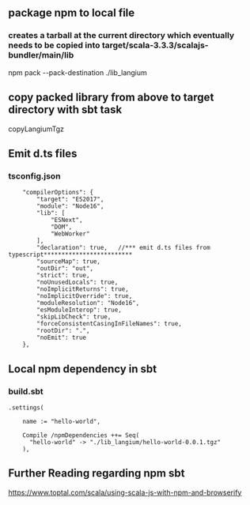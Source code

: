 ## package npm to local file
### creates a tarball at the current directory which eventually needs to be copied into target/scala-3.3.3/scalajs-bundler/main/lib
npm pack --pack-destination ./lib_langium

## copy packed library from above to target directory with sbt task
copyLangiumTgz

## Emit d.ts files
### tsconfig.json
```
    "compilerOptions": {
        "target": "ES2017",
        "module": "Node16",
        "lib": [
            "ESNext",
            "DOM",
            "WebWorker"
        ],
        "declaration": true,   //*** emit d.ts files from typescript*************************
        "sourceMap": true,
        "outDir": "out",
        "strict": true,
        "noUnusedLocals": true,
        "noImplicitReturns": true,
        "noImplicitOverride": true,
        "moduleResolution": "Node16",
        "esModuleInterop": true,
        "skipLibCheck": true,
        "forceConsistentCasingInFileNames": true,
        "rootDir": ".",
        "noEmit": true
    },
```

## Local npm dependency in sbt
### build.sbt
```
.settings(

    name := "hello-world",
    
    Compile /npmDependencies ++= Seq(
      "hello-world" -> "./lib_langium/hello-world-0.0.1.tgz"
    ),
```


## Further Reading regarding npm  sbt
https://www.toptal.com/scala/using-scala-js-with-npm-and-browserify